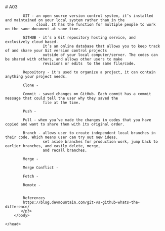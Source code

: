 <html>  
    <head>
        <body>
           <p3> 
            # A03
            
            GIT - an open source version control system, it’s installed and maintained on your local system rather than in the 
                  cloud. It has the function for multiple people to work on the same document at same time.
            
            GITHUB - it’s a Git repository hosting service, and exclusively cloud based. 
                     It’s an online database that allows you to keep track of and share your Git version control projects 
                     outside of your local computer/server. The codes can be shared with others, and allows other users to make 
                     revisions or edits  to the same file/code. 
                     
            Repository - it's used to organize a project, it can contain anything your project needs. 
            
            Clone - 
            
            Commit - saved changes on GitHub. Each commit has a commit message that could tell the user why they saved the
                     file at the time.
            
            Push - 
            
            Pull - when you’ve made the changes in codes that you have copied and want to share them with its original order.
            
            Branch - allows user to create independent local branches in their code. Which means user can try out new ideas, 
                     set aside branches for production work, jump back to earlier branches, and easily delete, merge, 
                     and recall branches. 
            
            Merge - 
            
            Merge Conflict - 
            
            Fetch - 
            
            Remote -
            
            
            References
            https://blog.devmountain.com/git-vs-github-whats-the-difference/
           </p3>
        </body>
        
    </head>
</html>

